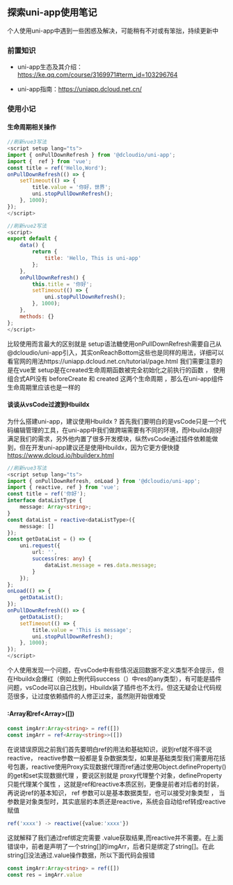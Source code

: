 ## 探索uni-app使用笔记

个人使用uni-app中遇到一些困惑及解决，可能稍有不对或有笨拙，持续更新中

### 前置知识

- uni-app生态及其介绍：https://ke.qq.com/course/3169971#term_id=103296764

- uni-app指南：https://uniapp.dcloud.net.cn/
### 使用小记

#### **生命周期相关操作**

```typescript
//刷新vue3写法
<script setup lang="ts">
import { onPullDownRefresh } from '@dcloudio/uni-app';
import {  ref } from 'vue';
const title = ref('Hello,Word');
onPullDownRefresh(() => {
	setTimeout(() => {
		title.value = '你好，世界';
		uni.stopPullDownRefresh();
	}, 1000);
});
</script>
```

```javascript
//刷新vue2写法
<script>
export default {
	data() {
		return {
			title: 'Hello, This is uni-app'
		};
	},
	onPullDownRefresh() {
		this.title = '你好';
		setTimeout(() => {
			uni.stopPullDownRefresh();
		}, 1000);
	},
	methods: {}
};
</script>
```

比较使用而言最大的区别就是 setup语法糖使用onPullDownRefresh需要自己从@dcloudio/uni-app引入，其实onReachBottom这些也是同样的用法，详细可以看官网的用法https://uniapp.dcloud.net.cn/tutorial/page.html 我们需要注意的是在vue里 setup是在created生命周期函数被完全初始化之前执行的函数 ， 使用组合式API没有 beforeCreate 和 created 这两个生命周期 ，那么在uni-app组件生命周期里应该也是一样的



#### **谈谈从vsCode过渡到Hbuildx**

为什么搭建uni-app，建议使用Hbuildx ?
首先我们要明白的是vsCode只是一个代码编辑管理的工具，在uni-app中我们做跨端需要有不同的环境，而Hbuildx刚好满足我们的需求，另外他内置了很多开发模块，纵然vsCode通过插件依赖能做到，但在开发uni-app建议还是使用Hbuildx，因为它更方便快捷 https://www.dcloud.io/hbuilderx.html

```typescript
//刷新vue3写法
<script setup lang="ts">
import { onPullDownRefresh, onLoad } from '@dcloudio/uni-app';
import { reactive, ref } from 'vue';
const title = ref('你好');
interface dataListType {
	message: Array<string>;
}
const dataList = reactive<dataListType>({
	message: []
});
const getDataList = () => {
	uni.request({
		url: '',
		success(res: any) {
			dataList.message = res.data.message;
		}
	});
};
onLoad(() => {
	getDataList();
});
onPullDownRefresh(() => {
	getDataList();
	setTimeout(() => {
		title.value = 'This is message';
		uni.stopPullDownRefresh();
	}, 1000);
});
</script>
```

个人使用发现一个问题，在vsCode中有些情况返回数据不定义类型不会提示，但在Hbuildx会爆红（例如上例代码success（）中res的any类型），有可能是插件问题，vsCode可以自己找到，Hbuildx装了插件也不太行。但这无疑会让代码规范很多，让过度依赖插件的人修正过来，虽然刚开始很难受


#### **:Array<string>和ref<Array<string>>([])**

```typescript
const imgArr:Array<string> = ref([])
const imgArr = ref<Array<string>>([])
```

在说错误原因之前我们首先要明白ref的用法和基础知识，说到ref就不得不说reactive， reactive参数一般都是复杂数据类型，如果是基础类型我们需要用花括号包裹，reactive使用Proxy实现数据代理而ref通过使用Object.defineProperty()的get和set实现数据代理 ，要说区别就是 proxy代理整个对象，defineProperty只能代理某个属性 ，这就是ref和reactive本质区别，更像是前者对后者的封装，再说说ref的基本知识， ref 参数可以是基本数据类型，也可以接受对象类型 ， 当参数是对象类型时，其实底层的本质还是reactive，系统会自动给ref转成reactive赋值

```typescript
ref('xxxx') -> reactive({value:'xxxx'})
```

这就解释了我们通过ref绑定完需要 .value获取结果,而reactive并不需要。在上面错误中，前者是声明了一个string[]的imgArr，后者只是绑定了string[]。在此string[]没法通过.value操作数据，所以下面代码会报错

```typescript
const imgArr:Array<string> = ref([])
const res = imgArr.value
```

